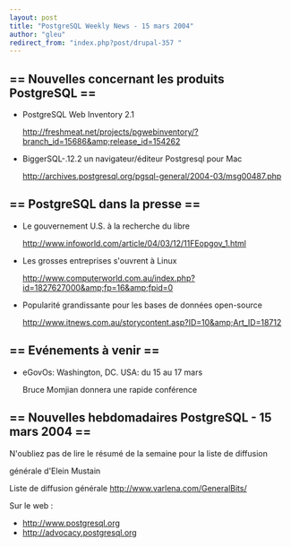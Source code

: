 ```yaml
---
layout: post
title: "PostgreSQL Weekly News - 15 mars 2004"
author: "gleu"
redirect_from: "index.php?post/drupal-357 "
---
```




<h2>== Nouvelles concernant les produits PostgreSQL ==</h2>

<ul>

<li>PostgreSQL Web Inventory 2.1<br />

<a href="http://freshmeat.net/projects/pgwebinventory/?branch_id=15686&amp;release_id=154262">http://freshmeat.net/projects/pgwebinventory/?branch_id=15686&amp;release_id=154262</a></li>

<li>BiggerSQL-.12.2 un navigateur/éditeur Postgresql pour Mac<br />

<a href="http://archives.postgresql.org/pgsql-general/2004-03/msg00487.php">http://archives.postgresql.org/pgsql-general/2004-03/msg00487.php</a></li>

</ul>

<h2>== PostgreSQL dans la presse ==</h2>

<ul>

<li>Le gouvernement U.S. à la recherche du libre<br />

<a href="http://www.infoworld.com/article/04/03/12/11FEopgov_1.html">http://www.infoworld.com/article/04/03/12/11FEopgov_1.html</a></li>

<li>Les grosses entreprises s'ouvrent à Linux<br />

<a href="http://www.computerworld.com.au/index.php?id=1827627000&amp;fp=16&amp;fpid=0">http://www.computerworld.com.au/index.php?id=1827627000&amp;fp=16&amp;fpid=0</a></li>

<li>Popularité grandissante pour les bases de données open-source<br />

<a href="http://www.itnews.com.au/storycontent.asp?ID=10&amp;Art_ID=18712">http://www.itnews.com.au/storycontent.asp?ID=10&amp;Art_ID=18712</a></li>

</ul>

<h2>== Evénements à venir ==</h2>

<ul>

<li>eGovOs: Washington, DC. USA: du 15 au 17 mars<br />

Bruce Momjian donnera une rapide conférence<br />

</li>

</ul>

<h2>== Nouvelles hebdomadaires PostgreSQL - 15 mars 2004 ==</h2>

<p>N'oubliez pas de lire le résumé de la semaine pour la liste de diffusion

générale d'Elein Mustain</p>

<p>Liste de diffusion générale <a href="http://www.varlena.com/GeneralBits/">http://www.varlena.com/GeneralBits/</a>

</p>

<p>Sur le web :

</p>

<ul>

<li><a href="http://www.postgresql.org">http://www.postgresql.org</a></li>

<li><a href="http://advocacy.postgresql.org">http://advocacy.postgresql.org</a></li>

</ul>